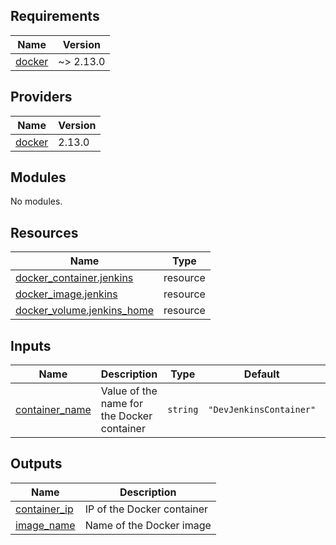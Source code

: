 ## Requirements

| Name | Version |
|------|---------|
| <a name="requirement_docker"></a> [docker](#requirement\_docker) | ~> 2.13.0 |

## Providers

| Name | Version |
|------|---------|
| <a name="provider_docker"></a> [docker](#provider\_docker) | 2.13.0 |

## Modules

No modules.

## Resources

| Name | Type |
|------|------|
| [docker_container.jenkins](https://registry.terraform.io/providers/kreuzwerker/docker/latest/docs/resources/container) | resource |
| [docker_image.jenkins](https://registry.terraform.io/providers/kreuzwerker/docker/latest/docs/resources/image) | resource |
| [docker_volume.jenkins_home](https://registry.terraform.io/providers/kreuzwerker/docker/latest/docs/resources/volume) | resource |

## Inputs

| Name | Description | Type | Default | Required |
|------|-------------|------|---------|:--------:|
| <a name="input_container_name"></a> [container\_name](#input\_container\_name) | Value of the name for the Docker container | `string` | `"DevJenkinsContainer"` | no |

## Outputs

| Name | Description |
|------|-------------|
| <a name="output_container_ip"></a> [container\_ip](#output\_container\_ip) | IP of the Docker container |
| <a name="output_image_name"></a> [image\_name](#output\_image\_name) | Name of the Docker image |
